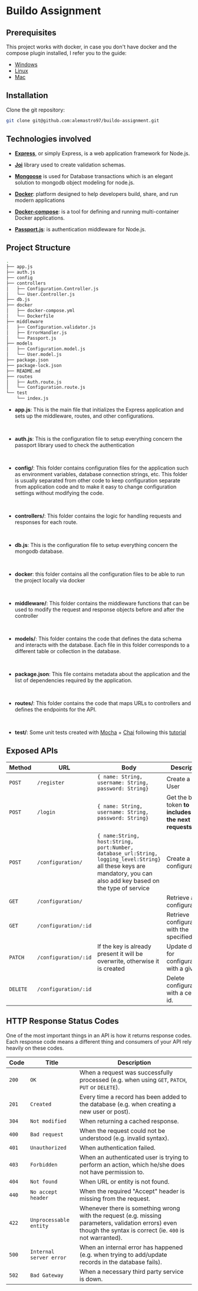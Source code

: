 # Buildo Assignment

## Prerequisites
This project works with docker, in case you don't have docker and the compose plugin installed, I refer you to the guide:
- [Windows](https://docs.docker.com/desktop/install/windows-install/)
- [Linux](https://docs.docker.com/engine/install/ubuntu/)
- [Mac](https://docs.docker.com/desktop/install/mac-install/)

## Installation
Clone the git repository:
```bash
git clone git@github.com:alemastro97/buildo-assignment.git
```

## Technologies involved

- <a href="https://expressjs.com/it/">**Express**</a>, or simply Express, is a web application framework for Node.js.

- <a href="https://joi.dev/api/?v=17.9.1">**Joi**</a> library used to create validation schemas.

- <a href="https://mongoosejs.com">**Mongoose**</a> is used for Database transactions which is an elegant solution to mongodb object modeling for node.js.

- <a href="https://www.docker.com">**Docker**</a>: platform designed to help developers build, share, and run modern applications

- <a href="https://docs.docker.com/compose/">**Docker-compose**</a>:  is a tool for defining and running multi-container Docker applications.

- <a href="https://www.passportjs.org/">**Passport.js**</a>: is authentication middleware for Node.js.

## Project Structure
``` bash
.
├── app.js
├── auth.js
├── config
├── controllers
│   ├── Configuration.Controller.js
│   └── User.Controller.js
├── db.js
├── docker
│   ├── docker-compose.yml
│   └── Dockerfile
├── middleware
│   ├── Configuration.validator.js
│   ├── ErrorHandler.js
│   └── Passport.js
├── models
│   ├── Configuration.model.js
│   └── User.model.js
├── package.json
├── package-lock.json
├── README.md
├── routes
│   ├── Auth.route.js
│   └── Configuration.route.js
└── test
    └── index.js
```
- **app.js**: This is the main file that initializes the Express application and sets up the middleware, routes, and other configurations.

</br>

- **auth.js**: This is the configuration file to setup everything concern the passport library used to check the authentication

</br>

- **config/**: This folder contains configuration files for the application such as environment variables, database connection strings, etc. This folder is usually separated from other code to keep configuration separate from application code and to make it easy to change configuration settings without modifying the code.

</br>

- **controllers/**: This folder contains the logic for handling requests and responses for each route.

</br>

- **db.js**: This is the configuration file to setup everything concern the mongodb database.

</br>

- **docker**: this folder contains all the configuration files to be able to run the project locally via docker

</br>

- **middleware/**: This folder contains the middleware functions that can be used to modify the request and response objects before and after the controller

</br>

- **models/**: This folder contains the code that defines the data schema and interacts with the database. Each file in this folder corresponds to a different table or collection in the database.

</br>

- **package.json**: This file contains metadata about the application and the list of dependencies required by the application.

</br>

- **routes/**: This folder contains the code that maps URLs to controllers and defines the endpoints for the API.

</br>

- **test/**: Some unit tests created with <a href="https://mochajs.org/">Mocha</a> + <a href="https://www.chaijs.com/">Chai</a> following this <a href="https://alexanderpaterson.com/posts/how-to-start-unit-testing-your-express-apps">tutorial</a>





## Exposed APIs
| Method   | URL                     |         Body        | Description                              |
| -------- | ------------------------|---------------- | ---------------------------------------- |
| `POST`   | `/register`        |         `{ name: String, username: String, password: String}`            | Create a new User                       |
| `POST`   | `/login`        |         `{ name: String, username: String, password: String}`            | Get the bearer token **to includes in all the next requests**.                       |
| `POST`   | `/configuration/`        |         `{ name:String, host:String, port:Number, database_url:String, logging_level:String}` all these keys are mandatory, you can also add key based on the type of service            | Create a new configuration.                       |
| `GET`    | `/configuration/`         |                    | Retrieve all configurations.                      |
| `GET`    | `/configuration/:id`       |                   | Retrieve configuration with the specified id.                       |
| `PATCH`  | `/configuration/:id`        |           If the key is already present it will be overwrite, otherwise it is created       | Update data for configuration with a given id.                 |
| `DELETE`   | `/configuration/:id`       |          | Delete configuration with a certain id.                 |


## HTTP Response Status Codes

One of the most important things in an API is how it returns response codes. Each response code means a different thing and consumers of your API rely heavily on these codes.

| Code  | Title                     | Description                              |
| ----- | ------------------------- | ---------------------------------------- |
| `200` | `OK`                      | When a request was successfully processed (e.g. when using `GET`, `PATCH`, `PUT` or `DELETE`). |
| `201` | `Created`                 | Every time a record has been added to the database (e.g. when creating a new user or post). |
| `304` | `Not modified`            | When returning a cached response. |
| `400` | `Bad request`             | When the request could not be understood (e.g. invalid syntax). |
| `401` | `Unauthorized`            | When authentication failed. |
| `403` | `Forbidden`               | When an authenticated user is trying to perform an action, which he/she does not have permission to. |
| `404` | `Not found`               | When URL or entity is not found. |
| `440` | `No accept header`        | When the required "Accept" header is missing from the request. |
| `422` | `Unprocessable entity`    | Whenever there is something wrong with the request (e.g. missing parameters, validation errors) even though the syntax is correct (ie. `400` is not warranted). |
| `500` | `Internal server error`   | When an internal error has happened (e.g. when trying to add/update records in the database fails). |
| `502` | `Bad Gateway`             | When a necessary third party service is down. |